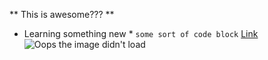 ** This is awesome??? **
* Learning something new *
` some sort of code block `
[Link](https://github.com/kimstephenson/Phase-0-GPS-1)
![Oops the image didn't load](Phase-0-GPS-1.jpeg)